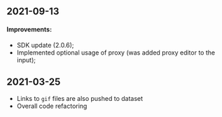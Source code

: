 ## 2021-09-13
#### Improvements:
- SDK update (2.0.6);
- Implemented optional usage of proxy (was added proxy editor to the input);

## 2021-03-25
- Links to `gif` files are also pushed to dataset
- Overall code refactoring